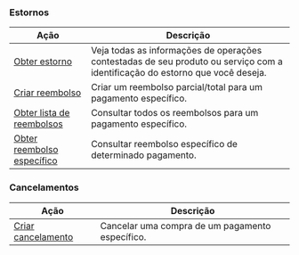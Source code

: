 ### Estornos

|Ação|Descrição|
|---|---|
|[Obter estorno](https://www.mercadopago[FAKER][URL][DOMAIN]/developers/pt/reference/chargebacks/_chargebacks_id/get)|Veja todas as informações de operações contestadas de seu produto ou serviço com a identificação do estorno que você deseja.|
|[Criar reembolso](https://www.mercadopago[FAKER][URL][DOMAIN]/developers/pt/reference/chargebacks/_payments_id_refunds/post)|Criar um reembolso parcial/total para um pagamento específico.|
|[Obter lista de reembolsos](https://www.mercadopago[FAKER][URL][DOMAIN]/developers/pt/reference/chargebacks/_payments_id_refunds/get)|Consultar todos os reembolsos para um pagamento específico.|
|[Obter reembolso específico](https://www.mercadopago[FAKER][URL][DOMAIN]/developers/pt/reference/chargebacks/_payments_id_refunds_refund_id/get)|Consultar reembolso específico de determinado pagamento.|

### Cancelamentos

|Ação|Descrição|
|---|---|
|[Criar cancelamento](https://www.mercadopago[FAKER][URL][DOMAIN]/developers/pt/reference/chargebacks/_payments_payment_id/put)|Cancelar uma compra de um pagamento específico.|

